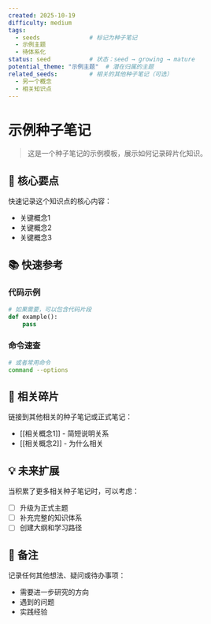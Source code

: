 ```yaml
---
created: 2025-10-19
difficulty: medium
tags:
  - seeds              # 标记为种子笔记
  - 示例主题
  - 待体系化
status: seed           # 状态：seed → growing → mature
potential_theme: "示例主题"  # 潜在归属的主题
related_seeds:         # 相关的其他种子笔记（可选）
  - 另一个概念
  - 相关知识点
---
```


# 示例种子笔记

> 这是一个种子笔记的示例模板，展示如何记录碎片化知识。

## 🎯 核心要点

快速记录这个知识点的核心内容：

- 关键概念1
- 关键概念2
- 关键概念3

## 📚 快速参考

### 代码示例
```python
# 如果需要，可以包含代码片段
def example():
    pass
```

### 命令速查
```bash
# 或者常用命令
command --options
```

## 🔗 相关碎片

链接到其他相关的种子笔记或正式笔记：

- [[相关概念1]] - 简短说明关系
- [[相关概念2]] - 为什么相关

## 💡 未来扩展

当积累了更多相关种子笔记时，可以考虑：

- [ ] 升级为正式主题
- [ ] 补充完整的知识体系
- [ ] 创建大纲和学习路径

## 📌 备注

记录任何其他想法、疑问或待办事项：

- 需要进一步研究的方向
- 遇到的问题
- 实践经验

